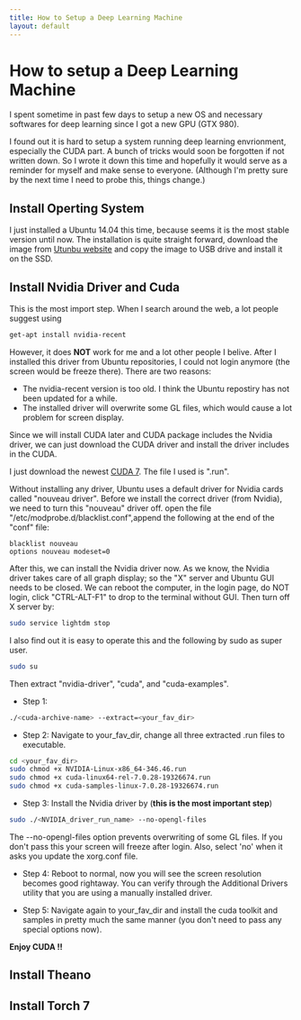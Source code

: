 ```yaml
---
title: How to Setup a Deep Learning Machine
layout: default
---
```

# How to setup a Deep Learning Machine

I spent sometime in past few days to setup a new OS and necessary softwares for deep learning since I got a new GPU (GTX 980). 

I found out it is hard to setup a system running deep learning envrionment, especially the CUDA part. A bunch of tricks would soon be forgotten if not written down. So I wrote it down this time and hopefully it would serve as a reminder for myself and make sense to everyone. (Although I'm pretty sure by the next time I need to probe this, things change.)

## Install Operting System

I just installed a Ubuntu 14.04 this time, because seems it is the most stable version until now. The installation is quite straight forward, download the image from [Utunbu website](http://www.ubuntu.com/download/desktop) and copy the image to USB drive and install it on the SSD.

## Install Nvidia Driver and Cuda

This is the most import step. When I search around the web, a lot people suggest using

```bash
get-apt install nvidia-recent
```
However, it does __NOT__ work for me and a lot other people I belive. After I installed this driver from Ubuntu repositories, I could not login anymore (the screen would be freeze there). There are two reasons:

 - The nvidia-recent version is too old. I think the Ubuntu repostiry has not been updated for a while.
 - The installed driver will overwrite some GL files, which would cause a lot problem for screen display.
 
Since we will install CUDA later and CUDA package includes the Nvidia driver, we can just download the CUDA driver and install the driver includes in the CUDA.

I just download the newest [CUDA 7](https://developer.nvidia.com/cuda-downloads). The file I used is ".run". 

Without installing any driver, Ubuntu uses a default driver for Nvidia cards called "nouveau driver". Before we install the correct driver (from Nvidia), we need to turn this "nouveau" driver off. open the file "/etc/modprobe.d/blacklist.conf",append the following at the end of the "conf" file:
```
blacklist nouveau
options nouveau modeset=0
```

After this, we can install the Nvidia driver now. As we know, the Nvidia driver takes care of all graph display; so the "X" server and Ubuntu GUI needs to be closed. We can reboot the computer, in the login page, do NOT login, click "CTRL-ALT-F1" to drop to the terminal without GUI. Then turn off X server by:
```bash
sudo service lightdm stop
```

I also find out it is easy to operate this and the following by sudo as super user.
```bash
sudo su
```

Then extract "nvidia-driver", "cuda", and "cuda-examples".

 - Step 1: 
```bash
./<cuda-archive-name> --extract=<your_fav_dir>
```


 - Step 2: Navigate to your_fav_dir, change all three extracted .run files to executable.
```bash
cd <your_fav_dir>
sudo chmod +x NVIDIA-Linux-x86_64-346.46.run
sudo chmod +x cuda-linux64-rel-7.0.28-19326674.run
sudo chmod +x cuda-samples-linux-7.0.28-19326674.run
```
 
 
 - Step 3:  Install the Nvidia driver by (__this is the most important step__)
```bash
sudo ./<NVIDIA_driver_run_name> --no-opengl-files
```
The --no-opengl-files option prevents overwriting of some GL files. If you don't pass this your screen will freeze after login. Also, select 'no' when it asks you update the xorg.conf file. 


 - Step 4: Reboot to normal, now you will see the screen resolution becomes good rightaway. You can verify through the Additional Drivers utility that you are using a manually installed driver.
 
 
 - Step 5: Navigate again to your_fav_dir and install the cuda toolkit and samples in pretty much the same manner (you don't need to pass any special options now).
 
 __Enjoy CUDA !!__
 
 
## Install Theano

## Install Torch 7


